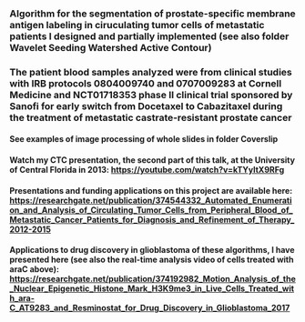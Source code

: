 ### Algorithm for the segmentation of prostate-specific membrane antigen labeling in ciruculating tumor cells of metastatic patients I designed and partially implemented (see also folder Wavelet Seeding Watershed Active Contour)

### The patient blood samples analyzed were from clinical studies with IRB protocols 0804009740 and 0707009283 at Cornell Medicine and NCT01718353 phase II clinical trial sponsored by Sanofi for early switch from Docetaxel to Cabazitaxel during the treatment of metastatic castrate-resistant prostate cancer 

#### See examples of image processing of whole slides in folder Coverslip

#### Watch my CTC presentation, the second part of this talk, at the University of Central Florida in 2013: https://youtube.com/watch?v=kTYyltX9RFg

#### Presentations and funding applications on this project are available here: https://researchgate.net/publication/374544332_Automated_Enumeration_and_Analysis_of_Circulating_Tumor_Cells_from_Peripheral_Blood_of_Metastatic_Cancer_Patients_for_Diagnosis_and_Refinement_of_Therapy_2012-2015

#### Applications to drug discovery in glioblastoma of these algorithms, I have presented here (see also the real-time analysis video of cells treated with araC above): https://researchgate.net/publication/374192982_Motion_Analysis_of_the_Nuclear_Epigenetic_Histone_Mark_H3K9me3_in_Live_Cells_Treated_with_ara-C_AT9283_and_Resminostat_for_Drug_Discovery_in_Glioblastoma_2017
